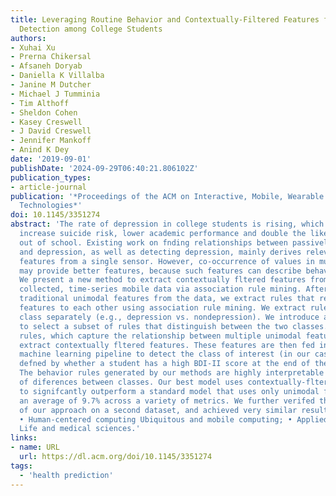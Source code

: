 ```yaml
---
title: Leveraging Routine Behavior and Contextually-Filtered Features for Depression
  Detection among College Students
authors:
- Xuhai Xu
- Prerna Chikersal
- Afsaneh Doryab
- Daniella K Villalba
- Janine M Dutcher
- Michael J Tumminia
- Tim Althoff
- Sheldon Cohen
- Kasey Creswell
- J David Creswell
- Jennifer Mankoff
- Anind K Dey
date: '2019-09-01'
publishDate: '2024-09-29T06:40:21.806102Z'
publication_types:
- article-journal
publication: '*Proceedings of the ACM on Interactive, Mobile, Wearable and Ubiquitous
  Technologies*'
doi: 10.1145/3351274
abstract: 'The rate of depression in college students is rising, which is known to
  increase suicide risk, lower academic performance and double the likelihood of dropping
  out of school. Existing work on fnding relationships between passively sensed behavior
  and depression, as well as detecting depression, mainly derives relevant unimodal
  features from a single sensor. However, co-occurrence of values in multiple sensors
  may provide better features, because such features can describe behavior in context.
  We present a new method to extract contextually fltered features from passively
  collected, time-series mobile data via association rule mining. After calculating
  traditional unimodal features from the data, we extract rules that relate unimodal
  features to each other using association rule mining. We extract rules from each
  class separately (e.g., depression vs. nondepression). We introduce a new metric
  to select a subset of rules that distinguish between the two classes. From these
  rules, which capture the relationship between multiple unimodal features, we automatically
  extract contextually fltered features. These features are then fed into a traditional
  machine learning pipeline to detect the class of interest (in our case, depression),
  defned by whether a student has a high BDI-II score at the end of the semester.
  The behavior rules generated by our methods are highly interpretable representations
  of diferences between classes. Our best model uses contextually-fltered features
  to signifcantly outperform a standard model that uses only unimodal features, by
  an average of 9.7% across a variety of metrics. We further verifed the generalizability
  of our approach on a second dataset, and achieved very similar results. CCS Concepts:
  • Human-centered computing Ubiquitous and mobile computing; • Applied computing
  Life and medical sciences.'
links:
- name: URL
  url: https://dl.acm.org/doi/10.1145/3351274
tags:
  - 'health prediction'
---
```

